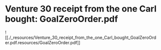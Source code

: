 # Venture 30 receipt from the one Carl bought: GoalZeroOrder.pdf

![[./_resources/Venture_30_receipt_from_the_one_Carl_bought_GoalZeroOrder.pdf.resources/GoalZeroOrder.pdf]]
